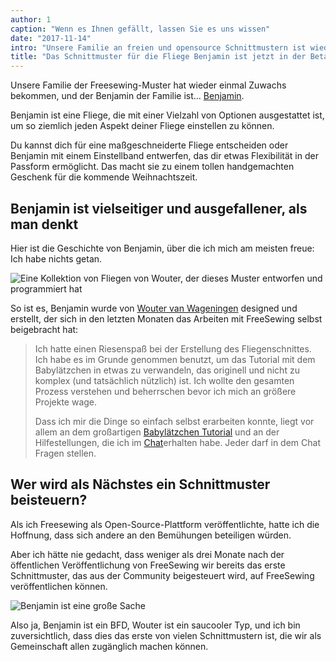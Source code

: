 ```yaml
---
author: 1
caption: "Wenn es Ihnen gefällt, lassen Sie es uns wissen"
date: "2017-11-14"
intro: "Unsere Familie an freien und opensource Schnittmustern ist wieder gewachsen, und das neueste Mitglied der Familie ist... Benjamin ."
title: "Das Schnittmuster für die Fliege Benjamin ist jetzt in der Beta-Version erhältlich. Und ich musste nicht einmal etwas tun."
---
```


Unsere Familie der Freesewing-Muster hat wieder einmal Zuwachs bekommen, und der Benjamin der Familie ist... [Benjamin](/designs/benjamin).

Benjamin ist eine Fliege, die mit einer Vielzahl von Optionen ausgestattet ist, um so ziemlich jeden Aspekt deiner Fliege einstellen zu können.

Du kannst dich für eine maßgeschneiderte Fliege entscheiden oder Benjamin mit einem Einstellband entwerfen, das dir etwas Flexibilität in der Passform ermöglicht. Das macht sie zu einem tollen handgemachten Geschenk für die kommende Weihnachtszeit.

## Benjamin ist vielseitiger und ausgefallener, als man denkt

Hier ist die Geschichte von Benjamin, über die ich mich am meisten freue: Ich habe nichts getan.

![Eine Kollektion von Fliegen von Wouter, der dieses Muster entworfen und programmiert hat](https://posts.freesewing.org/uploads/bowties_4f3e05ec53.jpg)

So ist es, Benjamin wurde von [Wouter van Wageningen](/users/xdpug) designed und erstellt, der sich in den letzten Monaten das Arbeiten mit FreeSewing selbst beigebracht hat:

> Ich hatte einen Riesenspaß bei der Erstellung des Fliegenschnittes. Ich habe es im Grunde genommen benutzt, um das Tutorial mit dem Babylätzchen in etwas zu verwandeln, das originell und nicht zu komplex (und tatsächlich nützlich) ist. Ich wollte den gesamten Prozess verstehen und beherrschen bevor ich mich an größere Projekte wage. 
> 
> Dass ich mir die Dinge so einfach selbst erarbeiten konnte, liegt vor allem an dem großartigen [Babylätzchen Tutorial](https://freesewing.org/tutorials/pattern-design/) und an der Hilfestellungen, die ich im [Chat](https://discord.freesewing.org)erhalten habe. Jeder darf in dem Chat Fragen stellen.

## Wer wird als Nächstes ein Schnittmuster beisteuern?

Als ich Freesewing als Open-Source-Plattform veröffentlichte, hatte ich die Hoffnung, dass sich andere an den Bemühungen beteiligen würden.

Aber ich hätte nie gedacht, dass weniger als drei Monate nach der öffentlichen Veröffentlichung von FreeSewing wir bereits das erste Schnittmuster, das aus der Community beigesteuert wird, auf FreeSewing veröffentlichen können.

![Benjamin ist eine große Sache](https://posts.freesewing.org/uploads/giphy_7a40f62815.gif)

Also ja, Benjamin ist ein BFD, Wouter ist ein saucooler Typ, und ich bin zuversichtlich, dass dies das erste von vielen Schnittmustern ist, die wir als Gemeinschaft allen zugänglich machen können.

